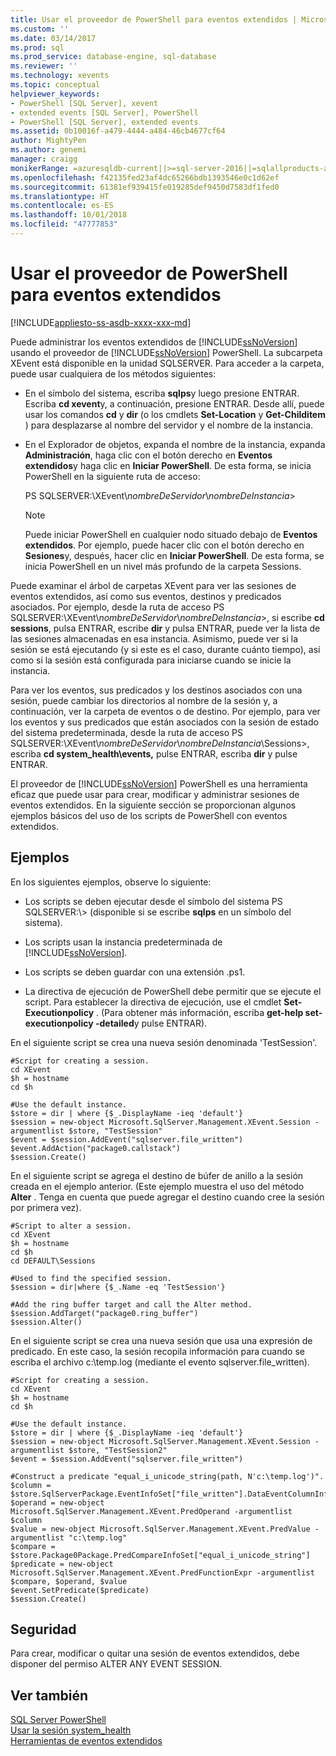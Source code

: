 ```yaml
---
title: Usar el proveedor de PowerShell para eventos extendidos | Microsoft Docs
ms.custom: ''
ms.date: 03/14/2017
ms.prod: sql
ms.prod_service: database-engine, sql-database
ms.reviewer: ''
ms.technology: xevents
ms.topic: conceptual
helpviewer_keywords:
- PowerShell [SQL Server], xevent
- extended events [SQL Server], PowerShell
- PowerShell [SQL Server], extended events
ms.assetid: 0b10016f-a479-4444-a484-46cb4677cf64
author: MightyPen
ms.author: genemi
manager: craigg
monikerRange: =azuresqldb-current||>=sql-server-2016||=sqlallproducts-allversions||>=sql-server-linux-2017||=azuresqldb-mi-current
ms.openlocfilehash: f42135fed23af4dc65266bdb1393546e0c1d62ef
ms.sourcegitcommit: 61381ef939415fe019285def9450d7583df1fed0
ms.translationtype: HT
ms.contentlocale: es-ES
ms.lasthandoff: 10/01/2018
ms.locfileid: "47777853"
---
```

# <a name="use-the-powershell-provider-for-extended-events"></a>Usar el proveedor de PowerShell para eventos extendidos
[!INCLUDE[appliesto-ss-asdb-xxxx-xxx-md](../../includes/appliesto-ss-asdb-xxxx-xxx-md.md)]

  Puede administrar los eventos extendidos de [!INCLUDE[ssNoVersion](../../includes/ssnoversion-md.md)] usando el proveedor de [!INCLUDE[ssNoVersion](../../includes/ssnoversion-md.md)] PowerShell. La subcarpeta XEvent está disponible en la unidad SQLSERVER. Para acceder a la carpeta, puede usar cualquiera de los métodos siguientes:  
  
-   En el símbolo del sistema, escriba **sqlps**y luego presione ENTRAR. Escriba **cd xevent**y, a continuación, presione ENTRAR. Desde allí, puede usar los comandos **cd** y **dir** (o los cmdlets **Set-Location** y **Get-Childitem** ) para desplazarse al nombre del servidor y el nombre de la instancia.  
  
-   En el Explorador de objetos, expanda el nombre de la instancia, expanda **Administración**, haga clic con el botón derecho en **Eventos extendidos**y haga clic en **Iniciar PowerShell**. De esta forma, se inicia PowerShell en la siguiente ruta de acceso:  
  
     PS SQLSERVER:\XEvent\\*nombreDeServidor*\\*nombreDeInstancia*>  
  
    > [!NOTE]  
    >  Puede iniciar PowerShell en cualquier nodo situado debajo de **Eventos extendidos**. Por ejemplo, puede hacer clic con el botón derecho en **Sesiones**y, después, hacer clic en **Iniciar PowerShell**. De esta forma, se inicia PowerShell en un nivel más profundo de la carpeta Sessions.  
  
 Puede examinar el árbol de carpetas XEvent para ver las sesiones de eventos extendidos, así como sus eventos, destinos y predicados asociados. Por ejemplo, desde la ruta de acceso PS SQLSERVER:\XEvent\\*nombreDeServidor*\\*nombreDeInstancia*>, si escribe **cd sessions**, pulsa ENTRAR, escribe **dir** y pulsa ENTRAR, puede ver la lista de las sesiones almacenadas en esa instancia. Asimismo, puede ver si la sesión se está ejecutando (y si este es el caso, durante cuánto tiempo), así como si la sesión está configurada para iniciarse cuando se inicie la instancia.  
  
 Para ver los eventos, sus predicados y los destinos asociados con una sesión, puede cambiar los directorios al nombre de la sesión y, a continuación, ver la carpeta de eventos o de destino. Por ejemplo, para ver los eventos y sus predicados que están asociados con la sesión de estado del sistema predeterminada, desde la ruta de acceso PS SQLSERVER:\XEvent\\*nombreDeServidor*\\*nombreDeInstancia*\Sessions>, escriba **cd system_health\events,** pulse ENTRAR, escriba **dir** y pulse ENTRAR.  
  
 El proveedor de [!INCLUDE[ssNoVersion](../../includes/ssnoversion-md.md)] PowerShell es una herramienta eficaz que puede usar para crear, modificar y administrar sesiones de eventos extendidos. En la siguiente sección se proporcionan algunos ejemplos básicos del uso de los scripts de PowerShell con eventos extendidos.  
  
## <a name="examples"></a>Ejemplos  
 En los siguientes ejemplos, observe lo siguiente:  
  
-   Los scripts se deben ejecutar desde el símbolo del sistema PS SQLSERVER:\\> (disponible si se escribe **sqlps** en un símbolo del sistema).  
  
-   Los scripts usan la instancia predeterminada de [!INCLUDE[ssNoVersion](../../includes/ssnoversion-md.md)].  
  
-   Los scripts se deben guardar con una extensión .ps1.  
  
-   La directiva de ejecución de PowerShell debe permitir que se ejecute el script. Para establecer la directiva de ejecución, use el cmdlet **Set-Executionpolicy** . (Para obtener más información, escriba **get-help set-executionpolicy -detailed**y pulse ENTRAR).  
  
 En el siguiente script se crea una nueva sesión denominada 'TestSession'.  
  
```  
#Script for creating a session.  
cd XEvent  
$h = hostname  
cd $h  
  
#Use the default instance.  
$store = dir | where {$_.DisplayName -ieq 'default'}  
$session = new-object Microsoft.SqlServer.Management.XEvent.Session -argumentlist $store, "TestSession"  
$event = $session.AddEvent("sqlserver.file_written")  
$event.AddAction("package0.callstack")  
$session.Create()  
```  
  
 En el siguiente script se agrega el destino de búfer de anillo a la sesión creada en el ejemplo anterior. (Este ejemplo muestra el uso del método **Alter** . Tenga en cuenta que puede agregar el destino cuando cree la sesión por primera vez).  
  
```  
#Script to alter a session.  
cd XEvent  
$h = hostname  
cd $h  
cd DEFAULT\Sessions  
  
#Used to find the specified session.  
$session = dir|where {$_.Name -eq 'TestSession'}  
  
#Add the ring buffer target and call the Alter method.  
$session.AddTarget("package0.ring_buffer")  
$session.Alter()  
```  
  
 En el siguiente script se crea una nueva sesión que usa una expresión de predicado. En este caso, la sesión recopila información para cuando se escriba el archivo c:\temp.log (mediante el evento sqlserver.file_written).  
  
```  
#Script for creating a session.  
cd XEvent  
$h = hostname  
cd $h  
  
#Use the default instance.  
$store = dir | where {$_.DisplayName -ieq 'default'}  
$session = new-object Microsoft.SqlServer.Management.XEvent.Session -argumentlist $store, "TestSession2"  
$event = $session.AddEvent("sqlserver.file_written")  
  
#Construct a predicate "equal_i_unicode_string(path, N'c:\temp.log')".  
$column = $store.SqlServerPackage.EventInfoSet["file_written"].DataEventColumnInfoSet["path"]  
$operand = new-object Microsoft.SqlServer.Management.XEvent.PredOperand -argumentlist $column  
$value = new-object Microsoft.SqlServer.Management.XEvent.PredValue -argumentlist "c:\temp.log"  
$compare = $store.Package0Package.PredCompareInfoSet["equal_i_unicode_string"]  
$predicate = new-object Microsoft.SqlServer.Management.XEvent.PredFunctionExpr -argumentlist $compare, $operand, $value  
$event.SetPredicate($predicate)  
$session.Create()  
```  
  
## <a name="security"></a>Seguridad  
 Para crear, modificar o quitar una sesión de eventos extendidos, debe disponer del permiso ALTER ANY EVENT SESSION.  
  
## <a name="see-also"></a>Ver también  
 [SQL Server PowerShell](../../relational-databases/scripting/sql-server-powershell.md)   
 [Usar la sesión system_health](../../relational-databases/extended-events/use-the-system-health-session.md)   
 [Herramientas de eventos extendidos](../../relational-databases/extended-events/extended-events-tools.md)  
  
  
